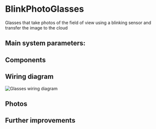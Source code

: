 # BlinkPhotoGlasses
Glasses that take photos of the field of view using a blinking sensor and transfer the image to the cloud

## Main system parameters:

## Components

## Wiring diagram
![Glasses wiring diagram](https://github.com/Brabn/BlinkPhotoGlasses/blob/main/Wiring_diagram/BlinkPhotoGlasses.Wiring_diagram.png)

## Photos

## Further improvements
